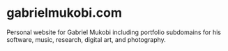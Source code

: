 # gabrielmukobi.com
Personal website for Gabriel Mukobi including portfolio subdomains for his software, music, research, digital art, and photography.
